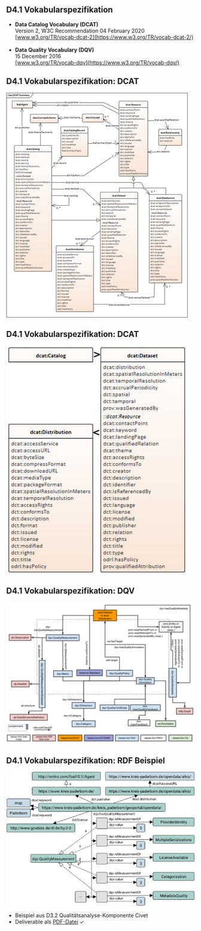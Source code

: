 ## D4.1 Vokabularspezifikation

- **Data Catalog Vocabulary (DCAT)**  
  Version 2, W3C Recommendation 04 February 2020  
  [www.w3.org/TR/vocab-dcat-2](https://www.w3.org/TR/vocab-dcat-2/)  
  &nbsp;
- **Data Quality Vocabulary (DQV)**  
  15 December 2016  
  [www.w3.org/TR/vocab-dqv](https://www.w3.org/TR/vocab-dqv/)

## D4.1 Vokabularspezifikation: DCAT

![](../Medien/AP4.1-DCAT.png)

## D4.1 Vokabularspezifikation: DCAT

![](../Medien/AP4.1-Vocabulary.png)

## D4.1 Vokabularspezifikation: DQV

![](../Medien/AP4.1-DQV.svg)

## D4.1 Vokabularspezifikation: RDF Beispiel

![](../Medien/AP3.2-Civet.png)

- Beispiel aus D3.2 Qualitätsanalyse-Komponente Civet
- Deliverable als [PDF-Datei](https://hobbitdata.informatik.uni-leipzig.de/OPAL/Deliverables/OPAL_D4.1_Vocabulary-specification.pdf) ✓

